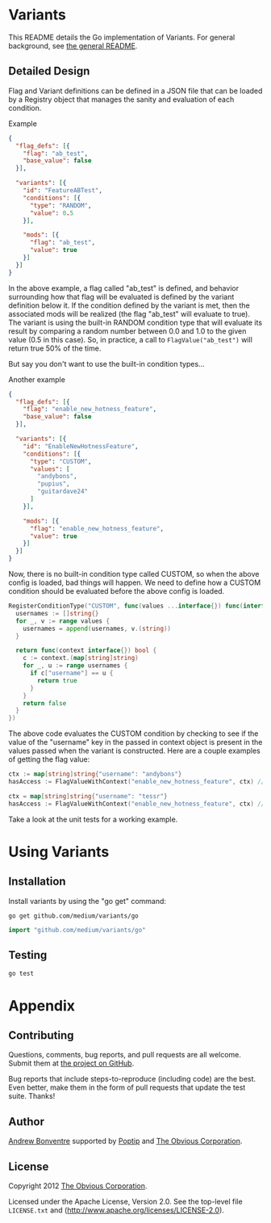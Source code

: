 # Variants

This README details the Go implementation of Variants. For general background, see [the general README](https://github.com/Obvious/variants/).

## Detailed Design

Flag and Variant definitions can be defined in a JSON file that can be loaded by a Registry object that manages the sanity and evaluation of each condition.

Example
```json
{
  "flag_defs": [{
    "flag": "ab_test",
    "base_value": false
  }],

  "variants": [{
    "id": "FeatureABTest",
    "conditions": [{
      "type": "RANDOM",
      "value": 0.5
    }],

    "mods": [{
      "flag": "ab_test",
      "value": true
    }]
  }]
}
```

In the above example, a flag called "ab_test" is defined, and behavior surrounding how that flag will be evaluated is defined by the variant definition below it. If the condition defined by the variant is met, then the associated mods will be realized (the flag "ab_test" will evaluate to true). The variant is using the built-in RANDOM condition type that will evaluate its result by comparing a random number between 0.0 and 1.0 to the given value (0.5 in this case). So, in practice, a call to `FlagValue("ab_test")` will return true 50% of the time.

But say you don't want to use the built-in condition types...

Another example
```json
{
  "flag_defs": [{
    "flag": "enable_new_hotness_feature",
    "base_value": false
  }],

  "variants": [{
    "id": "EnableNewHotnessFeature",
    "conditions": [{
      "type": "CUSTOM",
      "values": [
        "andybons",
        "pupius",
        "guitardave24"
      ]
    }],

    "mods": [{
      "flag": "enable_new_hotness_feature",
      "value": true
    }]
  }]
}
```

Now, there is no built-in condition type called CUSTOM, so when the above config is loaded, bad things will happen. We need to define how a CUSTOM condition should be evaluated before the above config is loaded.

```go
RegisterConditionType("CUSTOM", func(values ...interface{}) func(interface{}) bool {
  usernames := []string{}
  for _, v := range values {
    usernames = append(usernames, v.(string))
  }

  return func(context interface{}) bool {
    c := context.(map[string]string)
    for _, u := range usernames {
      if c["username"] == u {
        return true
      }
    }
    return false
  }
})
```

The above code evaluates the CUSTOM condition by checking to see if the value of the "username" key in the passed in context object is present in the values passed when the variant is constructed. Here are a couple examples of getting the flag value:

```go
ctx := map[string]string{"username": "andybons"}
hasAccess := FlagValueWithContext("enable_new_hotness_feature", ctx) // true

ctx = map[string]string{"username": "tessr"}
hasAccess := FlagValueWithContext("enable_new_hotness_feature", ctx) // false
```

Take a look at the unit tests for a working example.

# Using Variants

## Installation

Install variants by using the "go get" command:

```shell
go get github.com/medium/variants/go
```

```go
import "github.com/medium/variants/go"
```

## Testing

```shell
go test
```

# Appendix

## Contributing

Questions, comments, bug reports, and pull requests are all welcome.
Submit them at [the project on GitHub](https://github.com/Obvious/variants/).

Bug reports that include steps-to-reproduce (including code) are the
best. Even better, make them in the form of pull requests that update
the test suite. Thanks!


## Author

[Andrew Bonventre](https://github.com/andybons)
supported by [Poptip](http://poptip.com) and [The Obvious Corporation](http://obvious.com/).


## License

Copyright 2012 [The Obvious Corporation](http://obvious.com/).

Licensed under the Apache License, Version 2.0.
See the top-level file `LICENSE.txt` and
(http://www.apache.org/licenses/LICENSE-2.0).
